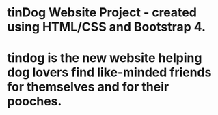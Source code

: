 # tinDog Website Project - created using HTML/CSS and Bootstrap 4.  
# tindog is the new website helping dog lovers find like-minded friends for themselves and for their pooches.
